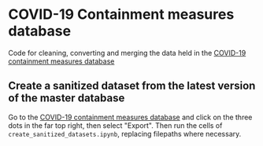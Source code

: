 # COVID-19 Containment measures database

Code for cleaning, converting and merging the data held in the [COVID-19 containment measures database](https://www.notion.so/977d5e5be0434bf996704ec361ad621d?v=aa8e0c75520a479ea48f56cb4c289b7e)

## Create a sanitized dataset from the latest version of the master database

Go to the [COVID-19 containment measures database](https://www.notion.so/977d5e5be0434bf996704ec361ad621d?v=aa8e0c75520a479ea48f56cb4c289b7e) and click on the three dots in the far top right, then select "Export". Then run the cells of `create_sanitized_datasets.ipynb`, replacing filepaths where necessary.